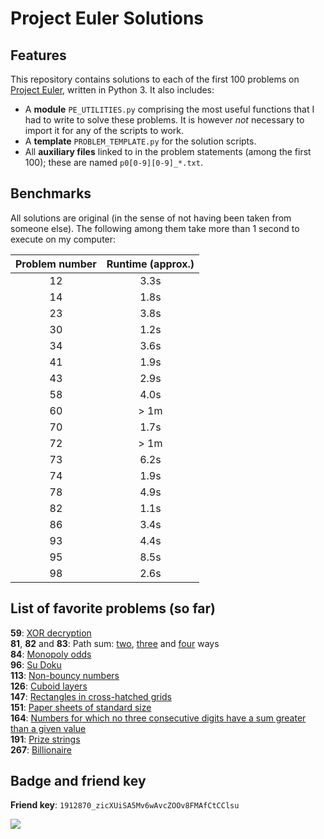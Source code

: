 # Project Euler Solutions

## Features

This repository contains solutions to each of the first 100 problems on [Project
Euler](https://www.projecteuler.net), written in Python 3. It also includes:

* A __module__ `PE_UTILITIES.py` comprising the most useful functions that I
  had to write to solve these problems. It is however _not_ necessary to import
  it for any of the scripts to work.
* A __template__ `PROBLEM_TEMPLATE.py` for the solution scripts.
* All __auxiliary files__ linked to in the problem statements (among the first
  100); these are named `p0[0-9][0-9]_*.txt`.


## Benchmarks

All solutions are original (in the sense of not having been taken from someone
else). The following among them take more than 1 second to execute on my
computer:

| Problem number   | Runtime (approx.)   |
| :--------------: | :-----------------: |
| 12 | 3.3s |
| 14 | 1.8s |
| 23 | 3.8s |
| 30 | 1.2s |
| 34 | 3.6s |
| 41 | 1.9s | 
| 43 | 2.9s |
| 58 | 4.0s | 
| 60 | > 1m |
| 70 | 1.7s |
| 72 | > 1m |
| 73 | 6.2s |
| 74 | 1.9s |
| 78 | 4.9s |
| 82 | 1.1s |
| 86 | 3.4s |
| 93 | 4.4s |
| 95 | 8.5s |
| 98 | 2.6s |


## List of favorite problems (so far)

__59__: [XOR decryption](https://projecteuler.net/problem=59)  
__81__, __82__ and __83__: Path sum:
[two](https://projecteuler.net/problem=81),
[three](https://projecteuler.net/problem=82) and
[four](https://projecteuler.net/problem=83) ways  
__84__: [Monopoly odds](https://projecteuler.net/problem=84)  
__96__: [Su Doku](https://projecteuler.net/problem=96)  
__113__: [Non-bouncy numbers](https://projecteuler.net/problem=113)  
__126__: [Cuboid layers](https://projecteuler.net/problem=126)  
__147__: [Rectangles in cross-hatched grids](https://projecteuler.net/problem=147)  
__151__: [Paper sheets of standard size](https://projecteuler.net/problem=151)  
__164__: [Numbers for which no three
consecutive digits have a sum greater than a given value](https://projecteuler.net/problem=164)  
__191__: [Prize strings](https://projecteuler.net/problem=191)  
__267__: [Billionaire](https://projecteuler.net/problem=267)


## Badge and friend key
  
__Friend key__: `1912870_zicXUiSA5Mv6wAvcZOOv8FMAfCtCClsu`

<a href="https://projecteuler.net/progress=pzuehlke">
    <img src="https://projecteuler.net/profile/pzuehlke.png?">
</a>
  
